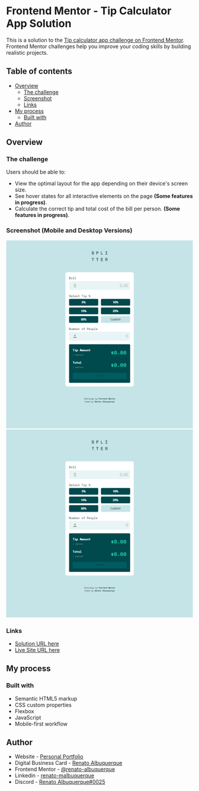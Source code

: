 # Frontend Mentor - Tip Calculator App Solution

This is a solution to the [Tip calculator app challenge on Frontend Mentor](https://www.frontendmentor.io/challenges/tip-calculator-app-ugJNGbJUX). Frontend Mentor challenges help you improve your coding skills by building realistic projects.

## Table of contents

- [Overview](#overview)
  - [The challenge](#the-challenge)
  - [Screenshot](#screenshot)
  - [Links](#links)
- [My process](#my-process)
  - [Built with](#built-with)
- [Author](#author)

## Overview

### The challenge

Users should be able to:

- View the optimal layout for the app depending on their device's screen size.
- See hover states for all interactive elements on the page **(Some features in progress)**.
- Calculate the correct tip and total cost of the bill per person. **(Some features in progress)**.

### Screenshot (Mobile and Desktop Versions)

![screenshot](files/screencapture-mobileVersion.png)
![screenshot](files/screencapture-mobileVersion.png)

### Links

- [Solution URL here](https://github.com/renato-albuquerque/tip-calculator-app)
- [Live Site URL here](https://renato-albuquerque.github.io/tip-calculator-app/)

## My process

### Built with

- Semantic HTML5 markup
- CSS custom properties
- Flexbox
- JavaScript
- Mobile-first workflow

## Author

- Website - [Personal Portfolio](https://portfolio-renatoalbuquerque.vercel.app/)
- Digital Business Card - [Renato Albuquerque](https://portfolio-renatoalbuquerque.vercel.app/)
- Frontend Mentor - [@renato-albuquerque](https://www.frontendmentor.io/profile/renato-albuquerque)
- Linkedin - [renato-malbuquerque](https://www.linkedin.com/in/renato-malbuquerque/)
- Discord - [Renato Albuquerque#0025](https://discordapp.com/users/992621595547938837)
